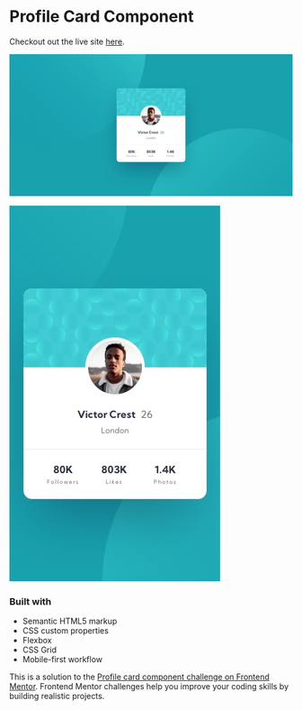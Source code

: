 # Profile Card Component

Checkout out the live site [here](#).

![PProfile CardComponent ](assets/design/desktop-design.jpg)

![Profile Card Component mobile state](assets/design/mobile-design.jpg)

### Built with

- Semantic HTML5 markup
- CSS custom properties
- Flexbox
- CSS Grid
- Mobile-first workflow

This is a solution to the [Profile card component challenge on Frontend Mentor](https://www.frontendmentor.io/challenges/profile-card-component-cfArpWshJ). Frontend Mentor challenges help you improve your coding skills by building realistic projects.
